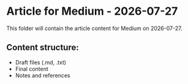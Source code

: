 # Article for Medium - 2026-07-27

This folder will contain the article content for Medium on 2026-07-27.

## Content structure:
- Draft files (.md, .txt)
- Final content
- Notes and references
